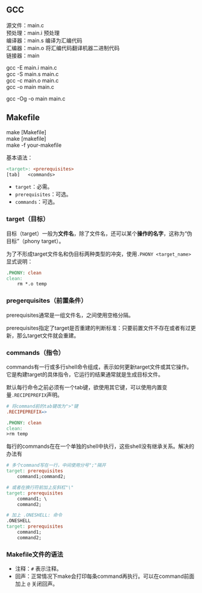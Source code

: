 ## GCC

源文件：main.c  
预处理：main.i         预处理  
编译器：main.s         编译为汇编代码  
汇编器：main.o         将汇编代码翻译机器二进制代码  
链接器：main  

gcc -E main.i main.c  
gcc -S main.s main.c  
gcc -c main.o main.c  
gcc -o main   main.c  

gcc -Og -o main main.c  



## Makefile

make [Makefile]  
make [makefile]  
make -f your-makefile  

基本语法：

```makefile
<target>: <prerequisites>
[tab]   <commands>
```
- `target`：必需。
- `prerequisites`：可选。
- `commands`：可选。

### target（目标）

目标（target）一般为**文件名**，除了文件名，还可以某个**操作的名字**，这称为“伪目标”（phony target）。


为了不形成target文件名和伪目标两种类型的冲突，使用`.PHONY <target_name>`显式说明：  
```makefile
.PHONY: clean
clean:
    rm *.o temp
```

### pregerquisites（前置条件）

prerequisites通常是一组文件名，之间使用空格分隔。

prerequisites指定了target是否重建的判断标准：只要前置文件不存在或者有过更新，那么target文件就会重建。

### commands（指令）

commands有一行或多行shell命令组成，表示如何更新target文件或其它操作。它是构建target的具体指令，它运行的结果通常就是生成目标文件。

默认每行命令之前必须有一个tab键，欲使用其它键，可以使用内置变量`.RECIPEPREFIX`声明。
```makefile
# 将command前的tab键改为">"键
.RECIPEPREFIX=>

.PHONY: clean
clean:
>rm temp
```

每行的commands在在一个单独的shell中执行，这些shell没有继承关系。解决的办法有
```makefile
# 多个command写在一行，中间使用分号";"隔开
target: prerequisites
    command1;command2;

# 或者在换行符前加上反斜杠"\"
target: prerequisites
    command1; \
    command2;

# 加上 .ONESHELL: 命令
.ONESHELL
target: prerequisites
    command1;
    command2;
```

### Makefile文件的语法

- 注释：`#` 表示注释。
- 回声：正常情况下make会打印每条command再执行。可以在command前面加上 `@` 关闭回声。


